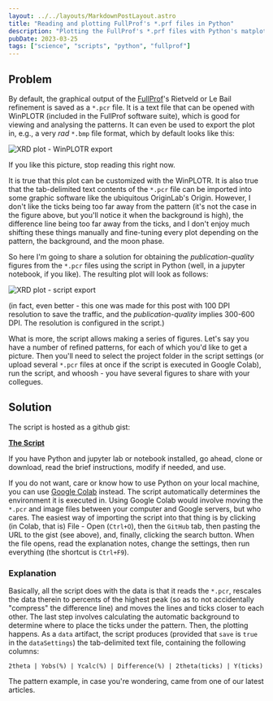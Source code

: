 ```yaml
---
layout: ../../layouts/MarkdownPostLayout.astro
title: "Reading and plotting FullProf's *.prf files in Python"
description: "Plotting the FullProf's *.prf files with Python's matplotlib"
pubDate: 2023-03-25
tags: ["science", "scripts", "python", "fullprof"]
---
```

## Problem

By default, the graphical output of the [FullProf](https://www.ill.eu/sites/fullprof/index.html)'s Rietveld or Le Bail refinement is saved as a `*.pcr` file. It is a text file that can be opened with WinPLOTR (included in the FullProf software suite), which is good for viewing and analysing the patterns. It can even be used to export the plot in, e.g., a very *rad* `*.bmp` file format, which by default looks like this:

![XRD plot - WinPLOTR export](/img/XRD-plot-winplotr.png)

If you like this picture, stop reading this right now.

It is true that this plot can be customized with the WinPLOTR. It is also true that the tab-delimited text contents of the `*.pcr` file can be imported into some graphic software like the ubiquitous OriginLab's Origin. However, I don't like the ticks being too far away from the pattern (it's not the case in the figure above, but you'll notice it when the background is high), the difference line being too far away from the ticks, and I don't enjoy much shifting these things manually and fine-tuning every plot depending on the pattern, the background, and the moon phase.

So here I'm going to share a solution for obtaining the *publication-quality* figures from the `*.pcr` files using the script in Python (well, in a jupyter notebook, if you like). The resulting plot will look as follows:

![XRD plot - script export](/img/XRD-plot-script.png)

(in fact, even better - this one was made for this post with 100 DPI resolution to save the traffic, and the *publication-quality* implies 300-600 DPI. The resolution is configured in the script.)

What is more, the script allows making a series of figures. Let's say you have a number of refined patterns, for each of which you'd like to get a picture. Then you'll need to select the project folder in the script settings (or upload several `*.pcr` files at once if the script is executed in Google Colab), run the script, and whoosh - you have several figures to share with your collegues.

## Solution

The script is hosted as a github gist:

**[The Script](https://gist.github.com/voffch/9fbc86e356ef26323404d7a8349e7419)**

If you have Python and jupyter lab or notebook installed, go ahead, clone or download, read the brief instructions, modify if needed, and use.

If you do not want, care or know how to use Python on your local machine, you can use [Google Colab](https://colab.research.google.com) instead. The script automatically determines the environment it is executed in. Using Google Colab would involve moving the `*.pcr` and image files between your computer and Google servers, but who cares. The easiest way of importing the script into that thing is by clicking (in Colab, that is) File - Open (`Ctrl+O`), then the `GitHub` tab, then pasting the URL to the gist (see above), and, finally, clicking the search button. When the file opens, read the explanation notes, change the settings, then run everything (the shortcut is `Ctrl+F9`).

### Explanation

Basically, all the script does with the data is that it reads the `*.pcr`, rescales the data therein to percents of the highest peak (so as to not accidentally "compress" the difference line) and moves the lines and ticks closer to each other. The last step involves calculating the automatic background to determine where to place the ticks under the pattern. Then, the plotting happens. As a `data` artifact, the script produces (provided that `save` is `true` in the `dataSettings`) the tab-delimited text file, containing the following columns: 
```
2theta | Yobs(%) | Ycalc(%) | Difference(%) | 2theta(ticks) | Y(ticks)
```

The pattern example, in case you're wondering, came from one of our latest articles.